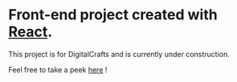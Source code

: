 # Front-end project created with [React](https://reactjs.org/).
This project is for DigitalCrafts and is currently under construction.

Feel free to take a peek [here](https://j-react.netlify.app/) !
